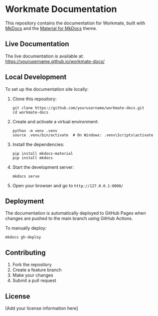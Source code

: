# Workmate Documentation

This repository contains the documentation for Workmate, built with [MkDocs](https://www.mkdocs.org/) and the [Material for MkDocs](https://squidfunk.github.io/mkdocs-material/) theme.

## Live Documentation

The live documentation is available at: https://yourusername.github.io/workmate-docs/

## Local Development

To set up the documentation site locally:

1. Clone this repository:
   ```
   git clone https://github.com/yourusername/workmate-docs.git
   cd workmate-docs
   ```

2. Create and activate a virtual environment:
   ```
   python -m venv .venv
   source .venv/bin/activate  # On Windows: .venv\Scripts\activate
   ```

3. Install the dependencies:
   ```
   pip install mkdocs-material
   pip install mkdocs
   ```

4. Start the development server:
   ```
   mkdocs serve
   ```

5. Open your browser and go to `http://127.0.0.1:8000/`

## Deployment

The documentation is automatically deployed to GitHub Pages when changes are pushed to the main branch using GitHub Actions.

To manually deploy:

```
mkdocs gh-deploy
```

## Contributing

1. Fork the repository
2. Create a feature branch
3. Make your changes
4. Submit a pull request

## License

[Add your license information here] 